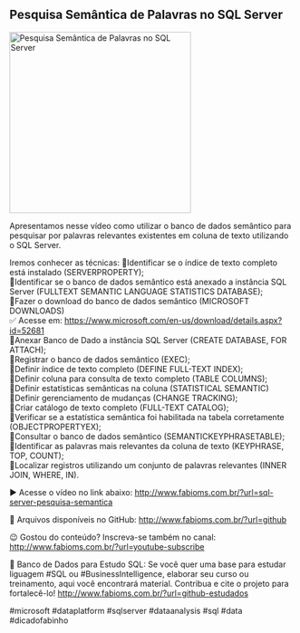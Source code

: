 ## Pesquisa Semântica de Palavras no SQL Server

<img src="https://fabioms.com.br//uploads/youtube/DZ_qi2Qr3fs.png" alt="Pesquisa Semântica de Palavras no SQL Server" title="SQL Server" width="320"/>

Apresentamos nesse vídeo como utilizar o banco de dados semântico para pesquisar por palavras relevantes existentes em coluna de texto utilizando o SQL Server.

Iremos conhecer as técnicas:
🔹Identificar se o índice de texto completo está instalado (SERVERPROPERTY);  
🔹Identificar se o banco de dados semântico está anexado a instância SQL Server (FULLTEXT SEMANTIC LANGUAGE STATISTICS DATABASE);  
🔹Fazer o download do banco de dados semântico (MICROSOFT DOWNLOADS)  
✅ Acesse em: https://www.microsoft.com/en-us/download/details.aspx?id=52681  
🔹Anexar Banco de Dado a instância SQL Server (CREATE DATABASE, FOR ATTACH);  
🔹Registrar o banco de dados semântico (EXEC);  
🔹Definir índice de texto completo (DEFINE FULL-TEXT INDEX);  
🔹Definir coluna para consulta de texto completo (TABLE COLUMNS);  
🔹Definir estatísticas semânticas na coluna (STATISTICAL SEMANTIC)  
🔹Definir gerenciamento de mudanças (CHANGE TRACKING);  
🔹Criar catálogo de texto completo (FULL-TEXT CATALOG);  
🔹Verificar se a estatística semântica foi habilitada na tabela corretamente (OBJECTPROPERTYEX);  
🔹Consultar o banco de dados semântico (SEMANTICKEYPHRASETABLE);  
🔹Identificar as palavras mais relevantes da coluna de texto (KEYPHRASE, TOP, COUNT);  
🔹Localizar registros utilizando um conjunto de palavras relevantes (INNER JOIN, WHERE, IN).  

▶️ Acesse o vídeo no link abaixo:
http://www.fabioms.com.br/?url=sql-server-pesquisa-semantica

📁 Arquivos disponíveis no GitHub:
http://www.fabioms.com.br/?url=github

😉 Gostou do conteúdo? Inscreva-se também no canal:
http://www.fabioms.com.br/?url=youtube-subscribe

🎁 Banco de Dados para Estudo SQL:
Se você quer uma base para estudar liguagem #SQL ou #BusinessIntelligence, elaborar seu curso ou treinamento, aqui você encontrará material. 
Contribua e cite o projeto para fortalecê-lo!
http://www.fabioms.com.br/?url=github-estudados

#microsoft #dataplatform #sqlserver #dataanalysis #sql #data #dicadofabinho